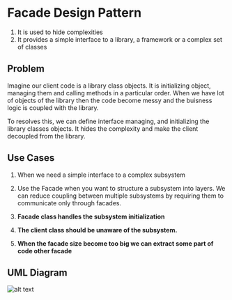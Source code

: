 # Facade Design Pattern
1. It is used to hide complexities
2. It provides a simple interface to a library, a framework or a complex set of classes

## Problem
Imagine our client code is a library class objects. It is initializing object, managing them and calling methods in a particular order.
When we have lot of objects of the library then the code become messy and the buisness logic is coupled with the library.

To resolves this, we can define interface managing, and initializing the library classes objects. It hides the complexity and make the client decoupled from the library.

## Use Cases
1. When we need a simple interface to a complex subsystem
2. Use the Facade when you want to structure a subsystem into layers. We can reduce coupling between multiple subsystems by requiring them to communicate only through facades.

1. **Facade class handles the subsystem initialization**
2. **The client class should be unaware of the subsystem.**
3. **When the facade size become too big we can extract some part of code other facade**

## UML Diagram
![alt text](<Screenshot 2024-04-27 at 10.39.48 AM.png>)
